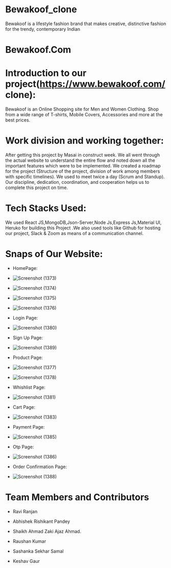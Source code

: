 # Bewakoof_clone
Bewakoof is a lifestyle fashion brand that makes creative, distinctive fashion for the trendy, contemporary Indian
# Bewakoof.Com
# Introduction to our project(https://www.bewakoof.com/ clone):

Bewakoof is an Online Shopping site for Men and Women Clothing. Shop from a wide range of T-shirts, Mobile Covers, Accessories and more at the best prices.


# Work division and working together:

After getting this project by Masai in construct week. We all went through the actual website to understand the entire flow and noted down all the important features which were to be implemented. We created a roadmap for the project (Structure of the project, division of work among members with specific timelines). We used to meet twice a day (Scrum and Standup). Our discipline, dedication, coordination, and cooperation helps us to complete this project on time.

# Tech Stacks Used:
We used React JS,MongoDB,Json-Server,Node Js,Express Js,Material UI, Heruko for building this Project .We also used tools like Github for hosting our project, Slack & Zoom as means of a communication channel.


# Snaps of Our Website:

* HomePage:
* ![Screenshot (1373)](https://user-images.githubusercontent.com/91020498/167461867-274f2bb9-4541-45b7-ae48-dc34e93f938d.png)

* ![Screenshot (1374)](https://user-images.githubusercontent.com/91020498/167461902-e8dd5ad3-be6b-4ad6-844c-76cfc3ffe6f0.png)

* ![Screenshot (1375)](https://user-images.githubusercontent.com/91020498/167461940-a1a25db2-166e-4f3b-8984-0d8c9a165cb7.png)

* ![Screenshot (1376)](https://user-images.githubusercontent.com/91020498/167461972-3fece788-d4c8-47ca-971b-d581a77bdc7d.png)


* Login Page: 
* ![Screenshot (1380)](https://user-images.githubusercontent.com/91020498/167462020-ce5271ec-5427-40be-8cf9-b8b26292bdc6.png)


* Sign Up Page: 
* ![Screenshot (1389)](https://user-images.githubusercontent.com/91020498/167462048-7b7e21e7-3305-4526-9405-53741d6c9590.png)



* Product Page: 
* ![Screenshot (1377)](https://user-images.githubusercontent.com/91020498/167462067-3807dcc2-367a-437a-9a47-65c1a3072813.png)

* ![Screenshot (1378)](https://user-images.githubusercontent.com/91020498/167462082-e309cf66-5e2b-4890-9fc0-a2fa49b71aa1.png)


* Whishlist Page: 
* ![Screenshot (1381)](https://user-images.githubusercontent.com/91020498/167462112-40d74f0b-4c29-48b5-b55f-b213d82a3a7e.png)

* Cart Page: 
* ![Screenshot (1383)](https://user-images.githubusercontent.com/91020498/167462138-049f6a6c-ab70-4315-8871-5a3519352f15.png)

* Payment Page: 
* ![Screenshot (1385)](https://user-images.githubusercontent.com/91020498/167462173-3d67351a-1631-47cf-9d7c-54321d870d1c.png)

* Otp Page:
* ![Screenshot (1386)](https://user-images.githubusercontent.com/91020498/167462240-8e152fb2-c038-4b62-beae-1c758aed9b72.png)

* Order Confirmation Page:
* ![Screenshot (1388)](https://user-images.githubusercontent.com/91020498/167462298-6d9271e8-dc73-4b1b-a5cb-9e49f093e5d7.png)


# Team Members and Contributors

* Ravi Ranjan

* Abhishek Rishikant Pandey

* Shaikh Ahmad Zaki Ajaz Ahmad.

* Raushan Kumar

* Sashanka Sekhar Samal

* Keshav Gaur








